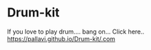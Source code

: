 # Drum-kit

If you love to play drum....
bang on... Click here..
https://pallavi.github.io/Drum-kit/.com

